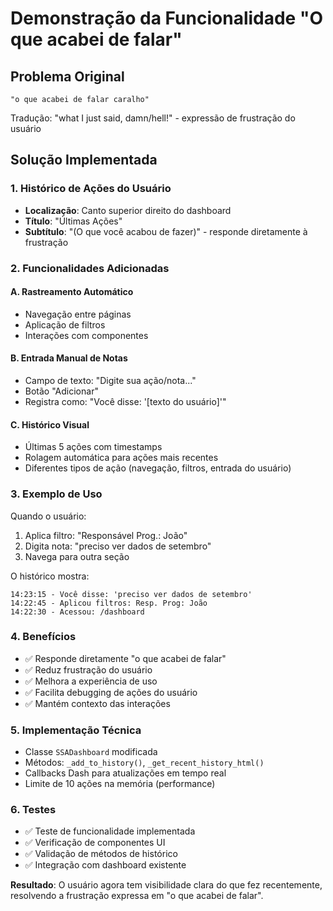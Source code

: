 # Demonstração da Funcionalidade "O que acabei de falar"

## Problema Original
```
"o que acabei de falar caralho"
```
Tradução: "what I just said, damn/hell!" - expressão de frustração do usuário

## Solução Implementada

### 1. Histórico de Ações do Usuário
- **Localização**: Canto superior direito do dashboard
- **Título**: "Últimas Ações"
- **Subtítulo**: "(O que você acabou de fazer)" - responde diretamente à frustração

### 2. Funcionalidades Adicionadas

#### A. Rastreamento Automático
- Navegação entre páginas
- Aplicação de filtros
- Interações com componentes

#### B. Entrada Manual de Notas
- Campo de texto: "Digite sua ação/nota..."
- Botão "Adicionar" 
- Registra como: "Você disse: '[texto do usuário]'"

#### C. Histórico Visual
- Últimas 5 ações com timestamps
- Rolagem automática para ações mais recentes
- Diferentes tipos de ação (navegação, filtros, entrada do usuário)

### 3. Exemplo de Uso

Quando o usuário:
1. Aplica filtro: "Responsável Prog.: João"
2. Digita nota: "preciso ver dados de setembro"
3. Navega para outra seção

O histórico mostra:
```
14:23:15 - Você disse: 'preciso ver dados de setembro'
14:22:45 - Aplicou filtros: Resp. Prog: João
14:22:30 - Acessou: /dashboard
```

### 4. Benefícios
- ✅ Responde diretamente "o que acabei de falar"
- ✅ Reduz frustração do usuário
- ✅ Melhora a experiência de uso
- ✅ Facilita debugging de ações do usuário
- ✅ Mantém contexto das interações

### 5. Implementação Técnica
- Classe `SSADashboard` modificada
- Métodos: `_add_to_history()`, `_get_recent_history_html()`
- Callbacks Dash para atualizações em tempo real
- Limite de 10 ações na memória (performance)

### 6. Testes
- ✅ Teste de funcionalidade implementada
- ✅ Verificação de componentes UI
- ✅ Validação de métodos de histórico
- ✅ Integração com dashboard existente

**Resultado**: O usuário agora tem visibilidade clara do que fez recentemente, resolvendo a frustração expressa em "o que acabei de falar".